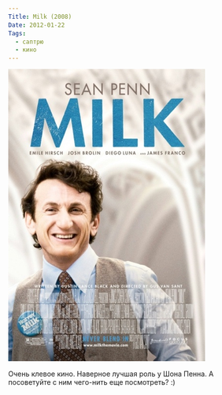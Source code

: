 ```yaml
---
Title: Milk (2008)
Date: 2012-01-22
Tags:
  - саптрю
  - кино
---
```


![milk.jpg](images/milk.jpg)

Очень клевое кино. Наверное лучшая роль у Шона Пенна. А посоветуйте с ним чего-нить еще посмотреть? :)